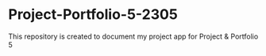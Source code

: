 # Project-Portfolio-5-2305
This repository is created to document my project app for Project &amp; Portfolio 5
